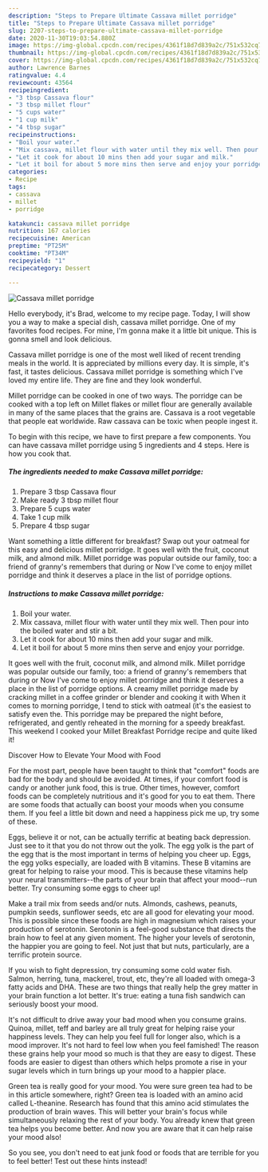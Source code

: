 ```yaml
---
description: "Steps to Prepare Ultimate Cassava millet porridge"
title: "Steps to Prepare Ultimate Cassava millet porridge"
slug: 2207-steps-to-prepare-ultimate-cassava-millet-porridge
date: 2020-11-30T19:03:54.880Z
image: https://img-global.cpcdn.com/recipes/4361f18d7d839a2c/751x532cq70/cassava-millet-porridge-recipe-main-photo.jpg
thumbnail: https://img-global.cpcdn.com/recipes/4361f18d7d839a2c/751x532cq70/cassava-millet-porridge-recipe-main-photo.jpg
cover: https://img-global.cpcdn.com/recipes/4361f18d7d839a2c/751x532cq70/cassava-millet-porridge-recipe-main-photo.jpg
author: Lawrence Barnes
ratingvalue: 4.4
reviewcount: 43564
recipeingredient:
- "3 tbsp Cassava flour"
- "3 tbsp millet flour"
- "5 cups water"
- "1 cup milk"
- "4 tbsp sugar"
recipeinstructions:
- "Boil your water."
- "Mix cassava, millet flour with water until they mix well. Then pour into the boiled water and stir a bit."
- "Let it cook for about 10 mins then add your sugar and milk."
- "Let it boil for about 5 more mins then serve and enjoy your porridge."
categories:
- Recipe
tags:
- cassava
- millet
- porridge

katakunci: cassava millet porridge 
nutrition: 167 calories
recipecuisine: American
preptime: "PT25M"
cooktime: "PT34M"
recipeyield: "1"
recipecategory: Dessert

---
```



![Cassava millet porridge](https://img-global.cpcdn.com/recipes/4361f18d7d839a2c/751x532cq70/cassava-millet-porridge-recipe-main-photo.jpg)

Hello everybody, it's Brad, welcome to my recipe page. Today, I will show you a way to make a special dish, cassava millet porridge. One of my favorites food recipes. For mine, I'm gonna make it a little bit unique. This is gonna smell and look delicious.

Cassava millet porridge is one of the most well liked of recent trending meals in the world. It is appreciated by millions every day. It is simple, it's fast, it tastes delicious. Cassava millet porridge is something which I've loved my entire life. They are fine and they look wonderful.

Millet porridge can be cooked in one of two ways. The porridge can be cooked with a top left on Millet flakes or millet flour are generally available in many of the same places that the grains are. Cassava is a root vegetable that people eat worldwide. Raw cassava can be toxic when people ingest it.


To begin with this recipe, we have to first prepare a few components. You can have cassava millet porridge using 5 ingredients and 4 steps. Here is how you cook that.

<!--inarticleads1-->

##### The ingredients needed to make Cassava millet porridge:

1. Prepare 3 tbsp Cassava flour
1. Make ready 3 tbsp millet flour
1. Prepare 5 cups water
1. Take 1 cup milk
1. Prepare 4 tbsp sugar


Want something a little different for breakfast? Swap out your oatmeal for this easy and delicious millet porridge. It goes well with the fruit, coconut milk, and almond milk. Millet porridge was popular outside our family, too: a friend of granny&#39;s remembers that during or Now I&#39;ve come to enjoy millet porridge and think it deserves a place in the list of porridge options. 

<!--inarticleads2-->

##### Instructions to make Cassava millet porridge:

1. Boil your water.
1. Mix cassava, millet flour with water until they mix well. Then pour into the boiled water and stir a bit.
1. Let it cook for about 10 mins then add your sugar and milk.
1. Let it boil for about 5 more mins then serve and enjoy your porridge.


It goes well with the fruit, coconut milk, and almond milk. Millet porridge was popular outside our family, too: a friend of granny&#39;s remembers that during or Now I&#39;ve come to enjoy millet porridge and think it deserves a place in the list of porridge options. A creamy millet porridge made by cracking millet in a coffee grinder or blender and cooking it with When it comes to morning porridge, I tend to stick with oatmeal (it&#39;s the easiest to satisfy even the. This porridge may be prepared the night before, refrigerated, and gently reheated in the morning for a speedy breakfast. This weekend I cooked your Millet Breakfast Porridge recipe and quite liked it! 

Discover How to Elevate Your Mood with Food


For the most part, people have been taught to think that "comfort" foods are bad for the body and should be avoided. At times, if your comfort food is candy or another junk food, this is true. Other times, however, comfort foods can be completely nutritious and it's good for you to eat them. There are some foods that actually can boost your moods when you consume them. If you feel a little bit down and need a happiness pick me up, try some of these.

Eggs, believe it or not, can be actually terrific at beating back depression. Just see to it that you do not throw out the yolk. The egg yolk is the part of the egg that is the most important in terms of helping you cheer up. Eggs, the egg yolks especially, are loaded with B vitamins. These B vitamins are great for helping to raise your mood. This is because these vitamins help your neural transmitters--the parts of your brain that affect your mood--run better. Try consuming some eggs to cheer up!

Make a trail mix from seeds and/or nuts. Almonds, cashews, peanuts, pumpkin seeds, sunflower seeds, etc are all good for elevating your mood. This is possible since these foods are high in magnesium which raises your production of serotonin. Serotonin is a feel-good substance that directs the brain how to feel at any given moment. The higher your levels of serotonin, the happier you are going to feel. Not just that but nuts, particularly, are a terrific protein source.

If you wish to fight depression, try consuming some cold water fish. Salmon, herring, tuna, mackerel, trout, etc, they're all loaded with omega-3 fatty acids and DHA. These are two things that really help the grey matter in your brain function a lot better. It's true: eating a tuna fish sandwich can seriously boost your mood. 

It's not difficult to drive away your bad mood when you consume grains. Quinoa, millet, teff and barley are all truly great for helping raise your happiness levels. They can help you feel full for longer also, which is a mood improver. It's not hard to feel low when you feel famished! The reason these grains help your mood so much is that they are easy to digest. These foods are easier to digest than others which helps promote a rise in your sugar levels which in turn brings up your mood to a happier place.

Green tea is really good for your mood. You were sure green tea had to be in this article somewhere, right? Green tea is loaded with an amino acid called L-theanine. Research has found that this amino acid stimulates the production of brain waves. This will better your brain's focus while simultaneously relaxing the rest of your body. You already knew that green tea helps you become better. And now you are aware that it can help raise your mood also!

So you see, you don't need to eat junk food or foods that are terrible for you to feel better! Test out  these hints  instead!


